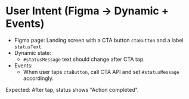 # User Intent (Figma → Dynamic + Events)

- Figma page: Landing screen with a CTA button `ctaButton` and a label `statusText`.
- Dynamic state:
  - `#statusMessage` text should change after CTA tap.
- Events:
  - When user taps `ctaButton`, call CTA API and set `#statusMessage` accordingly.

Expected: After tap, status shows "Action completed".
